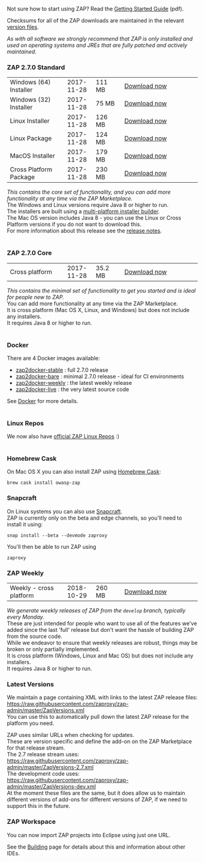 Not sure how to start using ZAP? Read the [Getting Started Guide](https://github.com/zaproxy/zaproxy/releases/download/2.7.0/ZAPGettingStartedGuide-2.7.pdf) (pdf).

Checksums for all of the ZAP downloads are maintained in the relevant [version files](https://github.com/zaproxy/zaproxy/wiki/Downloads#latest-versions).

_As with all software we strongly recommend that ZAP is only installed and used on operating systems and JREs that are fully patched and actively maintained._

### ZAP 2.7.0 Standard

<table width='80%'>
<tr>
<td width='30%'>Windows (64) Installer</td><td width='15%'>2017-11-28</td><td width='15%'>111 MB</td><td><a href='https://github.com/zaproxy/zaproxy/releases/download/2.7.0/ZAP_2_7_0_windows.exe'>Download now</a></td>
</tr>
<tr>
<td width='30%'>Windows (32) Installer</td><td width='15%'>2017-11-28</td><td width='15%'>75 MB</td><td><a href='https://github.com/zaproxy/zaproxy/releases/download/2.7.0/ZAP_2_7_0_windows-x32.exe'>Download now</a></td>
</tr>
<tr>
<td width='30%'>Linux Installer</td><td width='15%'>2017-11-28</td><td width='15%'>126 MB</td><td><a href='https://github.com/zaproxy/zaproxy/releases/download/2.7.0/ZAP_2_7_0_unix.sh'>Download now</a></td>
</tr>
<tr>
<td width='30%'>Linux Package</td><td width='15%'>2017-11-28</td><td width='15%'>124 MB</td><td><a href='https://github.com/zaproxy/zaproxy/releases/download/2.7.0/ZAP_2.7.0_Linux.tar.gz'>Download now</a></td>
</tr>
<tr>
<td width='30%'>MacOS Installer</td><td width='15%'>2017-11-28</td><td width='15%'>179 MB</td><td><a href='https://github.com/zaproxy/zaproxy/releases/download/2.7.0/ZAP_2.7.0.dmg'>Download now</a></td>
</tr>
<tr>
<td width='30%'>Cross Platform Package</td><td width='15%'>2017-11-28</td><td width='15%'>230 MB</td><td><a href='https://github.com/zaproxy/zaproxy/releases/download/2.7.0/ZAP_2.7.0_Crossplatform.zip'>Download now</a></td>
</tr>

</table>

_This contains the core set of functionality, and you can add more functionality at any time via the ZAP Marketplace._<br>
The Windows and Linux versions require Java 8 or higher to run.<br>
The installers are built using a <a href='https://www.ej-technologies.com/products/install4j/overview.html'>multi-platform installer builder</a>.<br>
The Mac OS version includes Java 8 - you can use the Linux or Cross Platform versions if you do not want to download this.<br>
For more information about this release see the <a href='https://github.com/zaproxy/zap-core-help/wiki/HelpReleases2_7_0'>release notes</a>.<br>
<br>
<h3>ZAP 2.7.0 Core</h3>

<table width='80%'>
<tr>
<td width='30%'>Cross platform</td><td width='15%'>2017-11-28</td><td width='15%'>35.2 MB</td><td><a href='https://github.com/zaproxy/zaproxy/releases/download/2.7.0/ZAP_2.7.0_Core.tar.gz'>Download now</a></td>
</tr>
</table>

<i>This contains the minimal set of functionality to get you started and is ideal for people new to ZAP.</i><br>
You can add more functionality at any time via the ZAP Marketplace.<br>
It is cross platform (Mac OS X, Linux, and Windows) but does not include any installers.<br>
It requires Java 8 or higher to run.<br>
<br>
<h3>Docker</h3>

There are 4 Docker images available:<br>
<ul>
<li><a href='https://registry.hub.docker.com/u/owasp/zap2docker-stable/'>zap2docker-stable</a> : full 2.7.0 release</li>
<li><a href='https://hub.docker.com/r/owasp/zap2docker-bare/'>zap2docker-bare</a> : minimal 2.7.0 release - ideal for CI environments</li>
<li><a href='https://registry.hub.docker.com/u/owasp/zap2docker-weekly/'>zap2docker-weekly</a> : the latest weekly release</li>
<li><a href='https://registry.hub.docker.com/u/owasp/zap2docker-live/'>zap2docker-live</a> : the very latest source code</li>
</ul>

See <a href='Docker'>Docker</a> for more details.<br>
<br>
<h3>Linux Repos</h3>
We now also have <a href='https://software.opensuse.org/download.html?project=home%3Acabelo&package=owasp-zap'>official ZAP Linux Repos</a> :)<br>
<br>
<h3>Homebrew Cask</h3>
On Mac OS X you can also install ZAP using <a href='http://caskroom.io/'>Homebrew Cask</a>:<br>
<pre><code>brew cask install owasp-zap</code></pre>

<h3>Snapcraft</h3>
On Linux systems you can also use <a href="https://docs.snapcraft.io/core/install">Snapcraft</a>.<br>
ZAP is currently only on the beta and edge channels, so you'll need to install it using:<br>
<pre><code>snap install --beta --devmode zaproxy</code></pre>
You'll then be able to run ZAP using <pre><code>zaproxy</code></pre>

<h3>ZAP Weekly</h3>

<table width='80%'>
<tr>
<td width='30%'>Weekly - cross platform</td><td width='15%'>2018-10-29</td><td width='15%'>260 MB</td><td><a href='https://github.com/zaproxy/zaproxy/releases/download/w2018-10-29/ZAP_WEEKLY_D-2018-10-29.zip'>Download now</a></td>
</tr>
</table>

<i>We generate weekly releases of ZAP from the `develop` branch, typically every Monday.</i><br>
These are just intended for people who want to use all of the features we've added since the last 'full' release but don't want the hassle of building ZAP from the source code.<br>
While we endeavor to ensure that weekly releases are robust, things may be broken or only partially implemented.<br>
It is cross platform (Windows, Linux and Mac OS) but does not include any installers.<br>
It requires Java 8 or higher to run.<br>

<h3>Latest Versions</h3>

We maintain a page containing XML with links to the latest ZAP release files: https://raw.githubusercontent.com/zaproxy/zap-admin/master/ZapVersions.xml<br>
You can use this to automatically pull down the latest ZAP release for the platform you need.

ZAP uses similar URLs when checking for updates.<br>
These are version specific and define the add-on on the ZAP Marketplace for that release stream.<br>
The 2.7 release stream uses: https://raw.githubusercontent.com/zaproxy/zap-admin/master/ZapVersions-2.7.xml<br>
The development code uses: https://raw.githubusercontent.com/zaproxy/zap-admin/master/ZapVersions-dev.xml<br>
At the moment these files are the same, but it does allow us to maintain different versions of add-ons for different versions of ZAP, if we need to support this in the future.

<h3>ZAP Workspace</h3>
You can now import ZAP projects into Eclipse using just one URL.

See the [Building](Building) page for details about this and information about other IDEs.